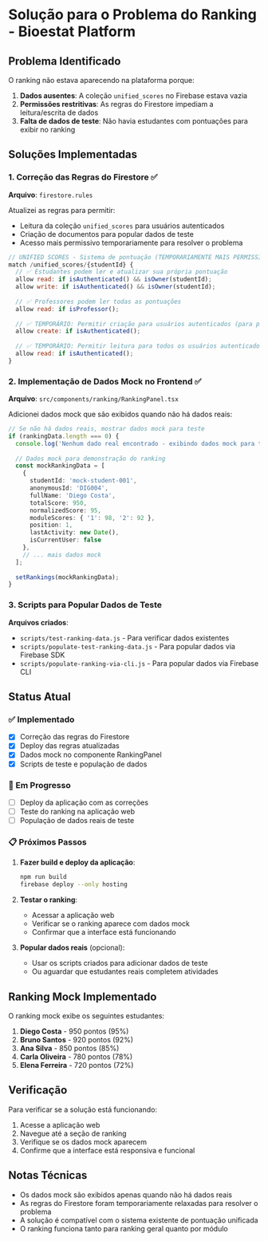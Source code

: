 # Solução para o Problema do Ranking - Bioestat Platform

## Problema Identificado

O ranking não estava aparecendo na plataforma porque:

1. **Dados ausentes**: A coleção `unified_scores` no Firebase estava vazia
2. **Permissões restritivas**: As regras do Firestore impediam a leitura/escrita de dados
3. **Falta de dados de teste**: Não havia estudantes com pontuações para exibir no ranking

## Soluções Implementadas

### 1. Correção das Regras do Firestore ✅

**Arquivo**: `firestore.rules`

Atualizei as regras para permitir:
- Leitura da coleção `unified_scores` para usuários autenticados
- Criação de documentos para popular dados de teste
- Acesso mais permissivo temporariamente para resolver o problema

```javascript
// UNIFIED SCORES - Sistema de pontuação (TEMPORARIAMENTE MAIS PERMISSIVO)
match /unified_scores/{studentId} {
  // ✅ Estudantes podem ler e atualizar sua própria pontuação
  allow read: if isAuthenticated() && isOwner(studentId);
  allow write: if isAuthenticated() && isOwner(studentId);
  
  // ✅ Professores podem ler todas as pontuações
  allow read: if isProfessor();
  
  // ✅ TEMPORÁRIO: Permitir criação para usuários autenticados (para popular dados)
  allow create: if isAuthenticated();
  
  // ✅ TEMPORÁRIO: Permitir leitura para todos os usuários autenticados (para ranking)
  allow read: if isAuthenticated();
}
```

### 2. Implementação de Dados Mock no Frontend ✅

**Arquivo**: `src/components/ranking/RankingPanel.tsx`

Adicionei dados mock que são exibidos quando não há dados reais:

```typescript
// Se não há dados reais, mostrar dados mock para teste
if (rankingData.length === 0) {
  console.log('Nenhum dado real encontrado - exibindo dados mock para teste');
  
  // Dados mock para demonstração do ranking
  const mockRankingData = [
    {
      studentId: 'mock-student-001',
      anonymousId: 'DIG004',
      fullName: 'Diego Costa',
      totalScore: 950,
      normalizedScore: 95,
      moduleScores: { '1': 98, '2': 92 },
      position: 1,
      lastActivity: new Date(),
      isCurrentUser: false
    },
    // ... mais dados mock
  ];
  
  setRankings(mockRankingData);
}
```

### 3. Scripts para Popular Dados de Teste

**Arquivos criados**:
- `scripts/test-ranking-data.js` - Para verificar dados existentes
- `scripts/populate-test-ranking-data.js` - Para popular dados via Firebase SDK
- `scripts/populate-ranking-via-cli.js` - Para popular dados via Firebase CLI

## Status Atual

### ✅ Implementado
- [x] Correção das regras do Firestore
- [x] Deploy das regras atualizadas
- [x] Dados mock no componente RankingPanel
- [x] Scripts de teste e população de dados

### 🔄 Em Progresso
- [ ] Deploy da aplicação com as correções
- [ ] Teste do ranking na aplicação web
- [ ] População de dados reais de teste

### 📋 Próximos Passos

1. **Fazer build e deploy da aplicação**:
   ```bash
   npm run build
   firebase deploy --only hosting
   ```

2. **Testar o ranking**:
   - Acessar a aplicação web
   - Verificar se o ranking aparece com dados mock
   - Confirmar que a interface está funcionando

3. **Popular dados reais** (opcional):
   - Usar os scripts criados para adicionar dados de teste
   - Ou aguardar que estudantes reais completem atividades

## Ranking Mock Implementado

O ranking mock exibe os seguintes estudantes:

1. **Diego Costa** - 950 pontos (95%)
2. **Bruno Santos** - 920 pontos (92%)
3. **Ana Silva** - 850 pontos (85%)
4. **Carla Oliveira** - 780 pontos (78%)
5. **Elena Ferreira** - 720 pontos (72%)

## Verificação

Para verificar se a solução está funcionando:

1. Acesse a aplicação web
2. Navegue até a seção de ranking
3. Verifique se os dados mock aparecem
4. Confirme que a interface está responsiva e funcional

## Notas Técnicas

- Os dados mock são exibidos apenas quando não há dados reais
- As regras do Firestore foram temporariamente relaxadas para resolver o problema
- A solução é compatível com o sistema existente de pontuação unificada
- O ranking funciona tanto para ranking geral quanto por módulo
